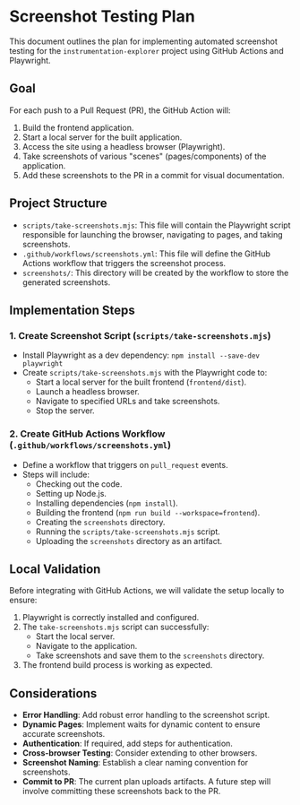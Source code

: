 # Screenshot Testing Plan

This document outlines the plan for implementing automated screenshot testing for the `instrumentation-explorer` project using GitHub Actions and Playwright.

## Goal

For each push to a Pull Request (PR), the GitHub Action will:
1. Build the frontend application.
2. Start a local server for the built application.
3. Access the site using a headless browser (Playwright).
4. Take screenshots of various "scenes" (pages/components) of the application.
5. Add these screenshots to the PR in a commit for visual documentation.

## Project Structure

- `scripts/take-screenshots.mjs`: This file will contain the Playwright script responsible for launching the browser, navigating to pages, and taking screenshots.
- `.github/workflows/screenshots.yml`: This file will define the GitHub Actions workflow that triggers the screenshot process.
- `screenshots/`: This directory will be created by the workflow to store the generated screenshots.

## Implementation Steps

### 1. Create Screenshot Script (`scripts/take-screenshots.mjs`)

- Install Playwright as a dev dependency: `npm install --save-dev playwright`
- Create `scripts/take-screenshots.mjs` with the Playwright code to:
    - Start a local server for the built frontend (`frontend/dist`).
    - Launch a headless browser.
    - Navigate to specified URLs and take screenshots.
    - Stop the server.

### 2. Create GitHub Actions Workflow (`.github/workflows/screenshots.yml`)

- Define a workflow that triggers on `pull_request` events.
- Steps will include:
    - Checking out the code.
    - Setting up Node.js.
    - Installing dependencies (`npm install`).
    - Building the frontend (`npm run build --workspace=frontend`).
    - Creating the `screenshots` directory.
    - Running the `scripts/take-screenshots.mjs` script.
    - Uploading the `screenshots` directory as an artifact.

## Local Validation

Before integrating with GitHub Actions, we will validate the setup locally to ensure:
1. Playwright is correctly installed and configured.
2. The `take-screenshots.mjs` script can successfully:
    - Start the local server.
    - Navigate to the application.
    - Take screenshots and save them to the `screenshots` directory.
3. The frontend build process is working as expected.

## Considerations

- **Error Handling**: Add robust error handling to the screenshot script.
- **Dynamic Pages**: Implement waits for dynamic content to ensure accurate screenshots.
- **Authentication**: If required, add steps for authentication.
- **Cross-browser Testing**: Consider extending to other browsers.
- **Screenshot Naming**: Establish a clear naming convention for screenshots.
- **Commit to PR**: The current plan uploads artifacts. A future step will involve committing these screenshots back to the PR.

